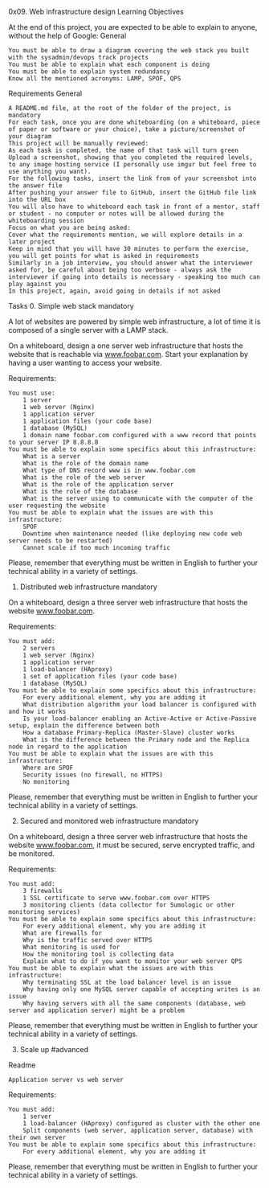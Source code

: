 0x09. Web infrastructure design
Learning Objectives

At the end of this project, you are expected to be able to explain to anyone, without the help of Google:
General

    You must be able to draw a diagram covering the web stack you built with the sysadmin/devops track projects
    You must be able to explain what each component is doing
    You must be able to explain system redundancy
    Know all the mentioned acronyms: LAMP, SPOF, QPS
Requirements
General

    A README.md file, at the root of the folder of the project, is mandatory
    For each task, once you are done whiteboarding (on a whiteboard, piece of paper or software or your choice), take a picture/screenshot of your diagram
    This project will be manually reviewed:
    As each task is completed, the name of that task will turn green
    Upload a screenshot, showing that you completed the required levels, to any image hosting service (I personally use imgur but feel free to use anything you want).
    For the following tasks, insert the link from of your screenshot into the answer file
    After pushing your answer file to GitHub, insert the GitHub file link into the URL box
    You will also have to whiteboard each task in front of a mentor, staff or student - no computer or notes will be allowed during the whiteboarding session
    Focus on what you are being asked:
    Cover what the requirements mention, we will explore details in a later project
    Keep in mind that you will have 30 minutes to perform the exercise, you will get points for what is asked in requirements
    Similarly in a job interview, you should answer what the interviewer asked for, be careful about being too verbose - always ask the interviewer if going into details is necessary - speaking too much can play against you
    In this project, again, avoid going in details if not asked
Tasks
0. Simple web stack
mandatory

A lot of websites are powered by simple web infrastructure, a lot of time it is composed of a single server with a LAMP stack.

On a whiteboard, design a one server web infrastructure that hosts the website that is reachable via www.foobar.com. Start your explanation by having a user wanting to access your website.

Requirements:

    You must use:
        1 server
        1 web server (Nginx)
        1 application server
        1 application files (your code base)
        1 database (MySQL)
        1 domain name foobar.com configured with a www record that points to your server IP 8.8.8.8
    You must be able to explain some specifics about this infrastructure:
        What is a server
        What is the role of the domain name
        What type of DNS record www is in www.foobar.com
        What is the role of the web server
        What is the role of the application server
        What is the role of the database
        What is the server using to communicate with the computer of the user requesting the website
    You must be able to explain what the issues are with this infrastructure:
        SPOF
        Downtime when maintenance needed (like deploying new code web server needs to be restarted)
        Cannot scale if too much incoming traffic

Please, remember that everything must be written in English to further your technical ability in a variety of settings.

1. Distributed web infrastructure
mandatory

On a whiteboard, design a three server web infrastructure that hosts the website www.foobar.com.

Requirements:

    You must add:
        2 servers
        1 web server (Nginx)
        1 application server
        1 load-balancer (HAproxy)
        1 set of application files (your code base)
        1 database (MySQL)
    You must be able to explain some specifics about this infrastructure:
        For every additional element, why you are adding it
        What distribution algorithm your load balancer is configured with and how it works
        Is your load-balancer enabling an Active-Active or Active-Passive setup, explain the difference between both
        How a database Primary-Replica (Master-Slave) cluster works
        What is the difference between the Primary node and the Replica node in regard to the application
    You must be able to explain what the issues are with this infrastructure:
        Where are SPOF
        Security issues (no firewall, no HTTPS)
        No monitoring

Please, remember that everything must be written in English to further your technical ability in a variety of settings.

2. Secured and monitored web infrastructure
mandatory

On a whiteboard, design a three server web infrastructure that hosts the website www.foobar.com, it must be secured, serve encrypted traffic, and be monitored.

Requirements:

    You must add:
        3 firewalls
        1 SSL certificate to serve www.foobar.com over HTTPS
        3 monitoring clients (data collector for Sumologic or other monitoring services)
    You must be able to explain some specifics about this infrastructure:
        For every additional element, why you are adding it
        What are firewalls for
        Why is the traffic served over HTTPS
        What monitoring is used for
        How the monitoring tool is collecting data
        Explain what to do if you want to monitor your web server QPS
    You must be able to explain what the issues are with this infrastructure:
        Why terminating SSL at the load balancer level is an issue
        Why having only one MySQL server capable of accepting writes is an issue
        Why having servers with all the same components (database, web server and application server) might be a problem

Please, remember that everything must be written in English to further your technical ability in a variety of settings.

3. Scale up
#advanced

Readme

    Application server vs web server

Requirements:

    You must add:
        1 server
        1 load-balancer (HAproxy) configured as cluster with the other one
        Split components (web server, application server, database) with their own server
    You must be able to explain some specifics about this infrastructure:
        For every additional element, why you are adding it

Please, remember that everything must be written in English to further your technical ability in a variety of settings.

